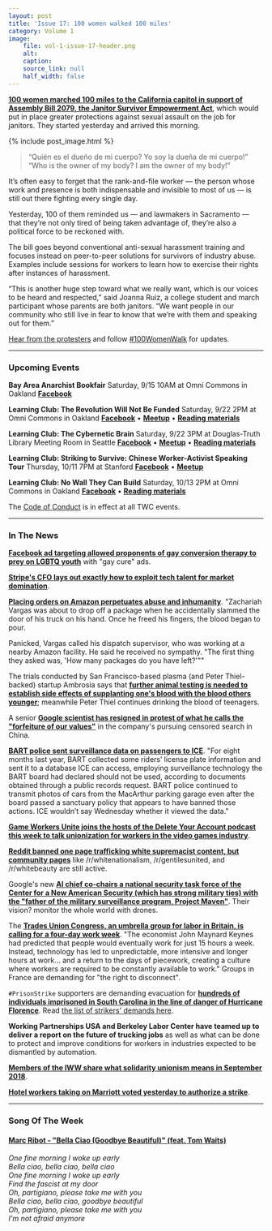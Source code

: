 ```yaml
---
layout: post
title: 'Issue 17: 100 women walked 100 miles'
category: Volume 1
image:
    file: vol-1-issue-17-header.png
    alt:  
    caption:  
    source_link: null
    half_width: false
---
```


<!-- Content imported from: https://eepurl.com/dGTD4f -->

[**100 women marched 100 miles to the California capitol&nbsp;in support of Assembly Bill 2079,&nbsp;the Janitor Survivor Empowerment Act**](https://www.mercurynews.com/2018/09/13/from-abuse-to-activism-janitors-march-to-the-capitol-in-support-of-anti-harassment-bill/), which would put in place greater protections against sexual assault on the job for janitors. They started yesterday and arrived this morning.

<!--excerpt-->

{% include post_image.html %}

> “Quién es el dueño de mi cuerpo? Yo soy la dueña de mi cuerpo!”  
> “Who is the owner of my body? I am the owner of my body!”

It’s often easy to forget that the rank-and-file worker — the person whose work and presence is both indispensable and invisible to most of us — is still out there fighting every single day.

Yesterday, 100 of them reminded us — and lawmakers in Sacramento — that they’re not only tired of being taken advantage of, they’re also a political force to be reckoned with.

The bill goes beyond conventional anti-sexual harassment training and focuses instead on peer-to-peer solutions for survivors of industry abuse. Examples include sessions for workers to learn how to exercise their rights after instances of harassment.

“This is another huge step toward what we really want, which is our voices to be heard and respected,” said Joanna Ruiz, a college student and march participant whose parents are both janitors. “We want people in our community who still live in fear to know that we’re with them and speaking out for them.”

[Hear from the protesters](https://www.facebook.com/UnitedServiceWorkersWest/videos/278953736050771/) and follow [#100WomenWalk](https://twitter.com/hashtag/100WomenWalk?src=hash) for updates.

***

###  Upcoming Events

**Bay Area Anarchist Bookfair**
Saturday, 9/15 10AM at Omni Commons in Oakland
[**Facebook**](https://www.facebook.com/events/380200949067354/)

**Learning Club: The Revolution Will Not Be Funded**
Saturday, 9/22 2PM at Omni Commons in Oakland
[**Facebook**](https://www.facebook.com/events/2169876176601348/?ref_page_id=1620087751567084&acontext=%7B%22source%22%3A5%2C%22action_history%22%3A%5B%7B%22surface%22%3A%22page%22%2C%22mechanism%22%3A%22main_list%22%2C%22extra_data%22%3A%22%5C%22%5B%5D%5C%22%22%7D%5D%2C%22has_source%22%3Atrue%7D) • [**Meetup**](https://www.meetup.com/Tech-Workers-Coalition/) • [**Reading materials**](https://sites.google.com/view/tech-workers-coalition/topics/the-revolution-will-not-be-funded?authuser=0)

**Learning Club: The Cybernetic Brain**
Saturday, 9/22 3PM at Douglas-Truth Library Meeting Room in Seattle
[**Facebook**](https://www.facebook.com/events/1807664429287026/?ref_page_id=1620087751567084&acontext=%7B%22source%22%3A5%2C%22action_history%22%3A%5B%7B%22surface%22%3A%22page%22%2C%22mechanism%22%3A%22main_list%22%2C%22extra_data%22%3A%22%5C%22%5B%5D%5C%22%22%7D%5D%2C%22has_source%22%3Atrue%7D) • [**Meetup**](https://www.meetup.com/SEATWC/events/254384263/) • [**Reading materials**](https://sites.google.com/view/tech-workers-coalition/topics/the-cybernetic-brain?authuser=0)

**Learning Club: Striking to Survive: Chinese Worker-Activist Speaking Tour**
Thursday, 10/11 7PM at Stanford
[**Facebook**](https://www.facebook.com/events/1807664429287026/?ref_page_id=1620087751567084&acontext=%7B%22source%22%3A5%2C%22action_history%22%3A%5B%7B%22surface%22%3A%22page%22%2C%22mechanism%22%3A%22main_list%22%2C%22extra_data%22%3A%22%5C%22%5B%5D%5C%22%22%7D%5D%2C%22has_source%22%3Atrue%7Dhttps://www.facebook.com/events/1898490060454664/) • [**Meetup**](https://www.meetup.com/Tech-Workers-Coalition/events/254402815/)

**Learning Club: No Wall They Can Build**
Saturday, 10/13 2PM at Omni Commons in Oakland
[**Facebook**](https://www.facebook.com/events/719981168349377/) • [**Reading materials**](https://sites.google.com/view/tech-workers-coalition/topics/no-wall-they-can-build?authuser=0)

The [Code of Conduct](https://techworkerscoalition.org/community-guide/) is in effect at all TWC events.

***

###  In The News

[**Facebook ad targeting allowed proponents of gay conversion therapy to prey on LGBTQ youth**](https://www.out.com/news-opinion/2018/8/27/facebook-reportedly-targeted-lgbtq-users-gay-cure-ads) with "gay cure" ads.

[**Stripe's CFO lays out exactly how to exploit tech talent for market domination**](https://www.cnbc.com/2018/09/06/companies-worry-more-about-access-to-software-developers-than-capital.html).

[**Placing orders on Amazon perpetuates abuse and inhumanity**](https://www.businessinsider.com/amazon-delivery-drivers-reveal-claims-of-disturbing-work-conditions-2018-8). "Zachariah Vargas was about to drop off a package when he accidentally slammed the door of his truck on his hand. Once he freed his fingers, the blood began to pour.

Panicked, Vargas called his dispatch supervisor, who was working at a nearby Amazon facility. He said he received no sympathy. "The first thing they asked was, 'How many packages do you have left?'""

The trials conducted by San Francisco-based plasma (and Peter Thiel-backed) startup Ambrosia says that [**further animal testing is needed to establish side effects of supplanting one's blood with the blood others younger**](https://nypost.com/2018/09/10/young-blood-could-be-the-secret-to-long-lasting-health-study/); meanwhile Peter Thiel continues drinking the blood of teenagers.

A senior [**Google scientist has resigned in protest of what he calls the "forfeiture of our values"**](https://theintercept.com/2018/09/13/google-china-search-engine-employee-resigns/) in the company's pursuing censored search in China.

[**BART police sent surveillance data on passengers to ICE**](https://www.mercurynews.com/2018/09/12/bart-staff-ignored-board-to-spy-on-riders-sent-info-ice-could-access/). "For eight months last year, BART collected some riders’ license plate information and sent it to a database ICE can access, employing surveillance technology the BART board had declared should not be used, according to documents obtained through a public records request. BART police continued to transmit photos of cars from the MacArthur parking garage even after the board passed a sanctuary policy that appears to have banned those actions. ICE wouldn’t say Wednesday whether it viewed the data."

[**Game Workers Unite joins the hosts of the Delete Your Account podcast this week to talk unionization for workers in the video games industry**](https://deleteyouraccount.libsyn.com/episode-107-press-start).

[**Reddit banned one page trafficking white supremacist content, but community pages**](https://www.buzzfeednews.com/article/ishmaeldaro/reddit-sam-hyde-million-dollar-extreme-ban) like /r/whitenationalism, /r/gentilesunited, and /r/whitebeauty are still active.

Google's new [**AI chief co-chairs a national security task force of the Center for a New American Security (which has strong military ties) with the "father of the military surveillance program, Project Maven"**](https://www.businessinsider.com/google-cloud-new-ai-chief-history-military-security-task-force-2018-9). Their vision? monitor the whole world with drones.

The [**Trades Union Congress, an umbrella group for labor in Britain, is calling for a four-day work week**](https://www.nytimes.com/2018/09/10/business/britain-four-day-workweek.html). "The economist John Maynard Keynes had predicted that people would eventually work for just 15 hours a week. Instead, technology has led to unpredictable, more intensive and longer hours at work... and a return to the days of piecework, creating a culture where workers are required to be constantly available to work." Groups in France are demanding for "the right to disconnect".

`#PrisonStrike` supporters are demanding evacuation for [**hundreds of individuals imprisoned in South Carolina in the line of danger of Hurricane Florence**](https://news.vice.com/en_us/article/d3jzkw/at-least-650-inmates-in-south-carolina-could-be-stranded-when-hurricane-florence-hits). Read [the list of strikers' demands here](https://m.dailykos.com/campaigns/letters/sign-and-send-the-petition-demand-basic-human-rights-for-incarcerated-people?detail=actionLL).

**Working Partnerships USA and Berkeley Labor Center have teamed up to deliver a report on the future of trucking jobs** as well as what can be done to protect and improve conditions for workers in industries expected to be dismantled by automation.

[**Members of the IWW share what solidarity unionism means in September 2018**](https://organizing.work/boom-without-bust-solidarity-unionism-for-the-long-term/).

[**Hotel workers taking on Marriott voted yesterday to authorize a strike**](https://www.kqed.org/news/11691690/san-francisco-marriott-workers-vote-on-whether-to-authorize-strike).

***

### Song Of The Week

#### [**Marc Ribot - "Bella Ciao (Goodbye Beautiful)" (feat. Tom Waits)**](https://www.youtube.com/watch?v=50GvkAO0OIg)

_One fine morning I woke up early_<br/>
_Bella ciao, bella ciao, bella ciao_<br/>
_One fine morning I woke up early_<br/>
_Find the fascist at my door_<br/>
_Oh, partigiano, please take me with you_<br/>
_Bella ciao, bella ciao, goodbye beautiful_<br/>
_Oh, partigiano, please take me with you_<br/>
_I'm not afraid anymore_
